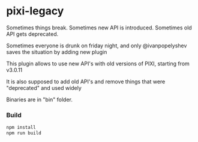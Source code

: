 # pixi-legacy

Sometimes things break. Sometimes new API is introduced. Sometimes old API gets deprecated.

Sometimes everyone is drunk on friday night, and only @ivanpopelyshev saves the situation by adding new plugin

This plugin allows to use new API's with old versions of PIXI, starting from v3.0.11

It is also supposed to add old API's and remove things that were "deprecated" and used widely

Binaries are in "bin" folder.

### Build

```bash
npm install
npm run build
```